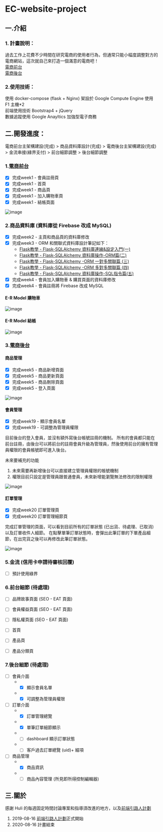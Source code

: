 # EC-website-project

## 一.介紹
### 1. 計畫說明：
過去工作上花費不少時間在研究電商的使用者行為，但通常只能小幅度調整對方的電商網站，這次就自己來打造一個滿意的電商吧！\
[電商前台](http://shop.sun-jie.com/) \
[電商後台](http://admin.sun-jie.com/)


### 2.使用技術：
使用 docker-compose (flask + Nginx) 架設於 Google Compute Engine 使用 F1 主機*2 \
前端使用技術 Bootstrap4 + jQuery \
數據追蹤使用 Google Anayltics 加強型電子商務


## 二.開發進度：
電商前台主架構建設(完成) > 商品資料庫設計(完成) > 電商後台主架構建設(完成) > 金流串接(綠界支付) > 前台細節調整 > 後台細節調整


### 1.[電商前台](http://shop.sun-jie.com/)
- [x] 完成week1 - 會員註冊頁
- [x] 完成week1 - 首頁
- [x] 完成week1 - 商品頁
- [x] 完成week1 - 加入購物車頁
- [x] 完成week1 - 結帳頁面

![image](https://github.com/hsuanchi/EC-website-project/blob/master/img/shop-home.png)


### 2.商品資料庫 (資料庫從 Firebase 改成 MySQL)
- [x] 完成week2 - 主頁和商品頁的資料庫修改 
- [x] 完成week3 - ORM 和關聯式資料庫設計筆記如下：
  * [Flask教學 - Flask-SQLAlchemy 資料庫連線&設定入門(一)](https://www.maxlist.xyz/2019/11/10/flask-sqlalchemy-setting/)
  * [Flask教學 - Flask-SQLAlchemy 資料庫操作-ORM篇(二)](https://www.maxlist.xyz/2019/10/30/flask-sqlalchemy/)
  * [Flask教學 - Flask-SQLAlchemy -ORM 一對多關聯篇 (三)](https://www.maxlist.xyz/2019/11/24/flask-sqlalchemy-orm/)
  * [Flask教學 - Flask-SQLAlchemy -ORM 多對多關聯篇 (四)](https://www.maxlist.xyz/2019/11/24/flask-sqlalchemy-orm2/)
  * [Flask教學 - Flask-SQLAlchemy 資料庫操作-SQL指令篇(五)](https://www.maxlist.xyz/2019/11/09/sqlalchemy-sql/)
- [x] 完成week4 - 會員加入購物車 & 購買頁面的資料庫修改
- [x] 完成week4 - 會員註冊將 Firebase 改成 MySQL

#### E-R Model 購物車
![image](https://github.com/hsuanchi/EC-website-project/blob/master/img/addToCart.png)
#### E-R Model 結帳
![image](https://github.com/hsuanchi/EC-website-project/blob/master/img/transaction.png)

### 3.[電商後台](http://admin.sun-jie.com/)

#### 商品管理
- [x] 完成week5 - 商品新增頁面
- [x] 完成week5 - 商品更新頁面
- [x] 完成week5 - 商品刪除頁面
- [x] 完成week5 - 登入頁面

![image](https://github.com/hsuanchi/EC-website-project/blob/master/img/admin-product-crud.png)

#### 會員管理
- [x] 完成week19 - 顯示會員名單
- [x] 完成week19 - 可調整為管理員權限

目前後台的登入會員，並沒有額外寫後台帳號註冊的機制。
所有的會員都只能在前台註冊，由後台可以將前台的註冊會員升級為管理員，然後使用前台的擁有管理員權限的會員帳號即可進入後台。

未來要補充的功能
  1. 未來需要再新增後台可以直接建立管理員權限的帳號機制
  2. 權限目前只設定是管理員跟普通會員，未來新增能瀏覽無法修改的限制權限

![image](https://github.com/hsuanchi/EC-website-project/blob/master/img/admin-member-crud.png)

#### 訂單管理
 - [x] 完成week20 訂單管理頁 
 - [x] 完成week20 訂單管理細節頁 
 
  完成訂單管理的頁面，可以看到目前所有的訂單狀態 (已出貨、待處理、已取消)以及訂單收件人細節。
  在點擊單筆訂單狀態時，會彈出此筆訂單的下單產品細節，在出完貨之後可以再修改此筆訂單狀態。

![image](https://github.com/hsuanchi/EC-website-project/blob/master/img/admin-order-crud.png)


### 5.金流 (信用卡申請待審核回覆)
- [ ] 預計使用綠界

### 6.前台細節 (待處理)
- [ ] 品牌故事頁面 (SEO - EAT 頁面)
- [ ] 會員權益頁面 (SEO - EAT 頁面)
- [ ] 隱私權頁面 (SEO - EAT 頁面)
- [ ] 首頁
- [ ] 產品頁
- [ ] 產品分類頁


### 7.後台細節 (待處理)
- [ ] 會員介面
    * - [x] 顯示會員名單
    * - [x] 可調整為管理員權限 
- [ ] 訂單介面
    * - [x] 訂單管理總覽
    * - [x] 單筆訂單細節顯示 
    * - [ ] dashboard 顯示訂單狀態
    * - [ ] 客戶過去訂單總覽 (uid)+ 細項
- [ ] 商品管理
    * - [x] 商品資訊
    * - [ ] 商品內容管理 (所見即所得控制編輯器)
    
## 三.關於    
感謝 Huli 的每週固定時間討論專案和指導須改進的地方，以及[前端引路人計劃](https://medium.com/@hulitw/mentorship-program-350db93d5c9c)
1. 2019-08-16 [前端引路人計劃](https://medium.com/@hulitw/mentorship-program-350db93d5c9c)正式開始
2. 2020-08-16 計畫結束
